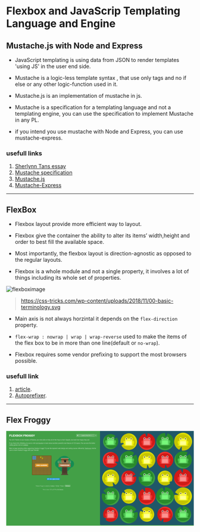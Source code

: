 
# Flexbox and JavaScrip Templating Language and Engine

## Mustache.js with Node and Express

* JavaScript templating is using data from JSON to render templates 'using JS' in the user end side.
* Mustache is a logic-less template syntax , that use only tags and no if else or any other logic-function used in it.
* Mustache.js is an implementation of mustache in js.
* Mustache is a specification for a templating language and not a templating engine, you can use the specification to implement Mustache in any PL.

* if you intend you use mustache with Node and Express, you can use mustache-express.

### usefull links

1. [Sherlynn Tans essay](https://1sherlynn.medium.com/javascript-templating-language-and-engine-mustache-js-with-node-and-express-f4c2530e73b2)
2. [Mustache specification](http://mustache.github.io/)
3. [Mustache.js](https://github.com/janl/mustache.js)
4. [Mustache-Express](https://www.npmjs.com/package/mustache-express)

****

## FlexBox

* Flexbox layout provide more efficient way to layout.

* Flexbox give the container the ability to alter its items’ width,height and order to best fill the available space.

* Most importantly, the flexbox layout is direction-agnostic as opposed to the regular layouts.

* Flexbox is a whole module and not a single property, it involves a lot of things including its whole set of properties.

![flexboximage](https://css-tricks.com/wp-content/uploads/2018/11/00-basic-terminology.svg)
> <https://css-tricks.com/wp-content/uploads/2018/11/00-basic-terminology.svg>

* Main axis is not always horzintal it depends on the `flex-direction` property.

* `flex-wrap : nowrap | wrap | wrap-reverse` used to make the items of the flex box to be in more than one line(default or `no-wrap`).

* Flexbox requires some vendor prefixing to support the most browsers possible.

### usefull link

1. [article](https://css-tricks.com/snippets/css/a-guide-to-flexbox/).
2. [Autoprefixer](https://css-tricks.com/autoprefixer/).

****

## Flex Froggy

![win](./imgs/frog.png)
